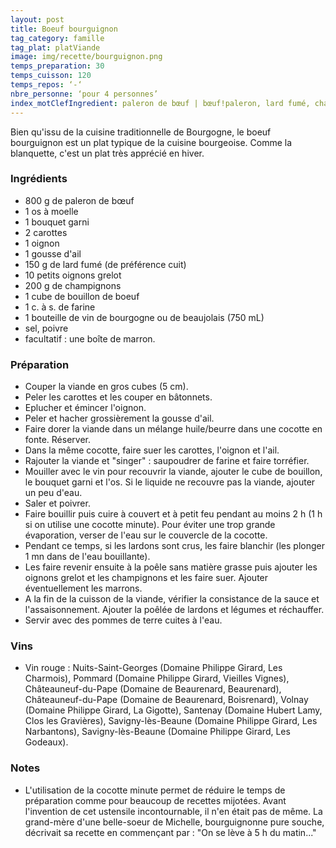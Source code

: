```yaml
---
layout: post
title: Boeuf bourguignon
tag_category: famille
tag_plat: platViande
image: img/recette/bourguignon.png
temps_preparation: 30
temps_cuisson: 120
temps_repos: ‘-‘
nbre_personne: ‘pour 4 personnes’
index_motClefIngredient: paleron de bœuf | bœuf!paleron, lard fumé, champignon, vin
---
```

Bien qu'issu de la cuisine traditionnelle de Bourgogne, le boeuf bourguignon est un plat typique de la cuisine bourgeoise. Comme la blanquette, c'est un plat très apprécié en hiver.

### Ingrédients
* 800 g de paleron de bœuf
* 1 os à moelle
* 1 bouquet garni
* 2 carottes
* 1 oignon
* 1 gousse d'ail
* 150 g de lard fumé (de préférence cuit)
* 10 petits oignons grelot
* 200 g de champignons
* 1 cube de bouillon de boeuf
* 1 c. à s. de farine
* 1 bouteille de vin de bourgogne ou de beaujolais (750 mL)
* sel, poivre
* facultatif : une boîte de marron.

### Préparation
* Couper la viande en gros cubes (5 cm).
* Peler les carottes et les couper en bâtonnets.
* Eplucher et émincer l'oignon.
* Peler et hacher grossièrement la gousse d'ail.
* Faire dorer la viande dans un mélange huile/beurre dans une cocotte en fonte. Réserver.
* Dans la même cocotte, faire suer les carottes, l'oignon et l'ail.
* Rajouter la viande et "singer" : saupoudrer de farine et faire torréfier.
* Mouiller avec le vin pour recouvrir la viande, ajouter le cube de bouillon, le bouquet garni et l'os. Si le liquide ne recouvre pas la viande, ajouter un peu d'eau.
* Saler et poivrer.
* Faire bouillir puis cuire à couvert et à petit feu pendant au moins 2 h (1 h si on utilise une cocotte minute). Pour éviter une trop grande évaporation, verser de l'eau sur le couvercle de la cocotte.
* Pendant ce temps, si les lardons sont crus, les faire blanchir (les plonger 1 mn dans de l'eau bouillante).
* Les faire revenir ensuite à la poêle sans matière grasse puis ajouter les oignons grelot et les champignons et les faire suer. Ajouter éventuellement les marrons.
* A la fin de la cuisson de la viande, vérifier la consistance de la sauce et l'assaisonnement. Ajouter la poêlée de lardons et légumes et réchauffer.
* Servir avec des pommes de terre cuites à l'eau.    

### Vins
* Vin rouge : Nuits-Saint-Georges (Domaine Philippe Girard, Les Charmois), Pommard (Domaine Philippe Girard, Vieilles Vignes), Châteauneuf-du-Pape (Domaine de Beaurenard, Beaurenard), Châteauneuf-du-Pape (Domaine de Beaurenard, Boisrenard), Volnay (Domaine Philippe Girard, La Gigotte), Santenay (Domaine Hubert Lamy, Clos les Gravières), Savigny-lès-Beaune (Domaine Philippe Girard, Les Narbantons), Savigny-lès-Beaune (Domaine Philippe Girard, Les Godeaux).

### Notes
* L'utilisation de la cocotte minute permet de réduire le temps de préparation comme pour beaucoup de recettes mijotées. Avant l'invention de cet ustensile incontournable, il n'en était pas de même. La grand-mère d'une belle-soeur de Michelle, bourguignonne pure souche, décrivait sa recette en commençant par : "On se lève à 5 h du matin..."
